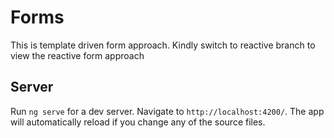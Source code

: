 # Forms
This is template driven form approach. Kindly switch to reactive branch to view the reactive form approach

## Server

Run `ng serve` for a dev server. Navigate to `http://localhost:4200/`. The app will automatically reload if you change any of the source files.


